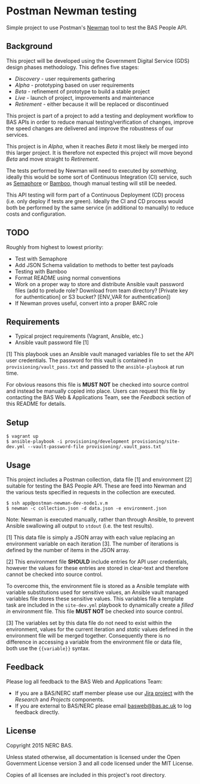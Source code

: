 
# Postman Newman testing

Simple project to use Postman's [Newman](https://github.com/postmanlabs/newman/) tool to test the BAS People API.

## Background

This project will be developed using the Government Digital Service (GDS) design phases methodology. This defines five stages:

* *Discovery* - user requirements gathering
* *Alpha* - prototyping based on user requirements
* *Beta* - refinement of prototype to build a stable project
* *Live* - launch of project, improvements and maintenance
* *Retirement* - either because it will be replaced or discontinued

This project is part of a project to add a testing and deployment workflow to BAS APIs in order to reduce manual testing/verification of changes, improve the speed changes are delivered and improve the robustness of our services.

This project is in *Alpha*, when it reaches *Beta* it most likely be merged into this larger project. It is therefore not expected this project will move beyond *Beta* and move straight to *Retirement*.

The tests performed by Newman will need to executed by *something*, ideally this would be some sort of Continuous Integration (CI) service, such as [Semaphore](semaphoreci.com) or [Bamboo](https://www.atlassian.com/software/bamboo), though manual testing will still be needed.

This API testing will form part of a Continuous Deployment (CD) process (i.e. only deploy if tests are green). Ideally the CI and CD process would both be performed by the same service (in additional to manually) to reduce costs and configuration.

## TODO

Roughly from highest to lowest priority:

* Test with Semaphore
* Add JSON Schema validation to methods to better test payloads
* Testing with Bamboo
* Format README using normal conventions
* Work on a proper way to store and distribute Ansible vault password files (add to prelude role? Download from team directory? [Private key for authentication] or S3 bucket? [ENV_VAR for authentication])
* If Newman proves useful, convert into a proper BARC role

## Requirements

* Typical project requirements (Vagrant, Ansible, etc.)
* Ansible vault password file [1]

[1] This playbook uses an Ansible vault managed variables file to set the API user credentials. The password for this vault is contained in `provisioning/vault_pass.txt` and passed to the `ansible-playbook` at run time.

For obvious reasons this file is **MUST NOT** be checked into source control and instead be manually copied into place. Users can request this file by contacting the BAS Web & Applications Team, see the *Feedback* section of this README for details.

## Setup

```shell
$ vagrant up
$ ansible-playbook -i provisioning/development provisioning/site-dev.yml --vault-password-file provisioning/.vault_pass.txt
```

## Usage

This project includes a Postman collection, data file [1] and environment [2] suitable for testing the BAS People API. These are feed into Newman and the various tests specified in requests in the collection are executed.

```shell
$ ssh app@postman-newman-dev-node1.v.m
$ newman -c collection.json -d data.json -e environment.json
```

Note: Newman is executed manually, rather than through Ansible, to prevent Ansible swallowing all output to `stdout` (i.e. the test results).

[1] This data file is simply a JSON array with each value replacing an environment variable on each iteration [3]. The number of iterations is defined by the number of items in the JSON array.

[2] This environment file **SHOULD** include entries for API user credentials, however the values for these entries are stored in clear-text and therefore cannot be checked into source control.

To overcome this, the environment file is stored as a Ansible template with variable substitutions used for sensitive values, an Ansible vault managed variables file stores these sensitive values. This variables file a template task are included in the `site-dev.yml` playbook to dynamically create a *filled in* environment file. This file **MUST NOT** be checked into source control.

[3] The variables set by this data file do not need to exist within the environment, values for the current iteration and *static* values defined in the environment file will be merged together. Consequently there is no difference in accessing a variable from the environment file or data file, both use the `{{variable}}` syntax.

## Feedback

Please log all feedback to the BAS Web and Applications Team:

* If you are a BAS/NERC staff member please use our [Jira project](https://jira.ceh.ac.uk/browse/BASWEB) with the *Research* and *Projects* components.
* If you are external to BAS/NERC please email [basweb@bas.ac.uk](mailto:basweb@bas.ac.uk) to log feedback directly.

## License

Copyright 2015 NERC BAS.

Unless stated otherwise, all documentation is licensed under the Open Government License version 3 and all code licensed under the MIT License.

Copies of all licenses are included in this project's root directory.
